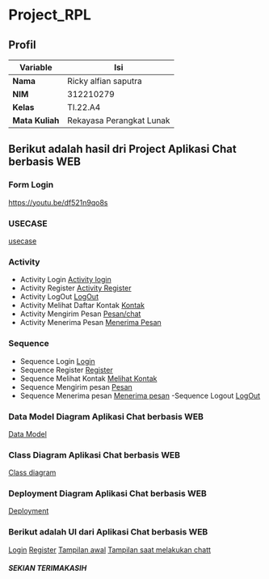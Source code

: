 # Project_RPL
## Profil
| Variable | Isi |
| -------- | --- |
| **Nama** | Ricky alfian saputra |
| **NIM** | 312210279 |
| **Kelas** | TI.22.A4 |
| **Mata Kuliah** | Rekayasa Perangkat Lunak |

## Berikut adalah hasil dri Project Aplikasi Chat berbasis WEB

### Form Login
https://youtu.be/df521n9qo8s

### USECASE

[usecase](https://github.com/ricky1211/Project_RPL/blob/main/RPL/Screenshot%20(372).png?raw=true)

### Activity
- Activity Login
[Activity login](https://github.com/ricky1211/Project_RPL/blob/main/RPL/Screenshot%20(373).png?raw=true)
- Activity Register
[Activity Register](https://github.com/ricky1211/Project_RPL/blob/main/RPL/Screenshot%20(374).png?raw=true)
- Activity LogOut
[LogOut](https://github.com/ricky1211/Project_RPL/blob/main/RPL/Screenshot%20(375).png?raw=true)
- Activity Melihat Daftar Kontak
[Kontak](https://github.com/ricky1211/Project_RPL/blob/main/RPL/Screenshot%20(376).png?raw=true)
- Activity Mengirim Pesan
[Pesan/chat](https://github.com/ricky1211/Project_RPL/blob/main/RPL/Screenshot%20(378).png?raw=true)
- Activity Menerima Pesan
[Menerima Pesan](https://github.com/ricky1211/Project_RPL/blob/main/RPL/Screenshot%20(379).png?raw=true)

### Sequence
- Sequence Login
[Login](https://github.com/ricky1211/Project_RPL/blob/main/RPL/Screenshot%20(383).png?raw=true)
- Sequence Register
[Register](https://github.com/ricky1211/Project_RPL/blob/main/RPL/Screenshot%20(384).png?raw=true)
- Sequence Melihat Kontak
[Melihat Kontak](https://github.com/ricky1211/Project_RPL/blob/main/RPL/Screenshot%20(385).png?raw=true)
- Sequence Mengirim pesan
[Pesan](https://github.com/ricky1211/Project_RPL/blob/main/RPL/Screenshot%20(386).png?raw=true)
- Sequence Menerima pesan
[Menerima pesan](https://github.com/ricky1211/Project_RPL/blob/main/RPL/Screenshot%20(387).png?raw=true)
-Sequence Logout
[LogOut](https://github.com/ricky1211/Project_RPL/blob/main/RPL/Screenshot%20(389).png?raw=true)

### Data Model Diagram Aplikasi Chat berbasis WEB
[Data Model](https://github.com/ricky1211/Project_RPL/blob/main/RPL/Screenshot%20(390).png?raw=true)
### Class Diagram Aplikasi Chat berbasis WEB
[Class diagram](https://github.com/ricky1211/Project_RPL/blob/main/RPL/Screenshot%20(391).png?raw=true)
### Deployment Diagram Aplikasi Chat berbasis WEB
[Deployment](https://github.com/ricky1211/Project_RPL/blob/main/RPL/Screenshot%20(392).png?raw=true)

### Berikut adalah UI dari Aplikasi Chat berbasis WEB
[Login](https://github.com/ricky1211/Project_RPL/blob/main/RPL/Screenshot%20(393).png?raw=true)
[Register](https://github.com/ricky1211/Project_RPL/blob/main/RPL/Screenshot%20(394).png?raw=true)
[Tampilan awal](https://github.com/ricky1211/Project_RPL/blob/main/RPL/Screenshot%20(395).png?raw=true)
[Tampilan saat melakukan chatt](https://github.com/ricky1211/Project_RPL/blob/main/RPL/Screenshot%20(396).png?raw=true)
[](https://github.com/ricky1211/Project_RPL/blob/main/RPL/Screenshot%20(397).png?raw=true)
[](https://github.com/ricky1211/Project_RPL/blob/main/RPL/Screenshot%20(398).png?raw=true)

##### SEKIAN TERIMAKASIH


